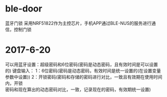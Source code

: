 # ble-door
蓝牙门锁
采用NRF51822作为主控芯片，手机APP通过BLE-NUS的服务进行通信，控制门锁
# 2017-6-20
可以用蓝牙设置：超级密码和6位密码(密码是动态密码，且有效时间是可以设置的)
键盘输入：	1：6位密码(密码是动态密码，有效时间是统一设置的(在设置变量参数中设置))
			2：开锁密码(密码和存储的密码进行对比，一致且有效期在使用时间内，开锁\
						密码和现在算出的动态密码对比，一致，记录现在的密码，有效期统一设置)